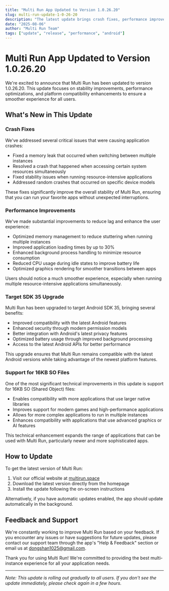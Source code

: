 ```yaml
---
title: "Multi Run App Updated to Version 1.0.26.20"
slug: multi-run-update-1-0-26-20
description: "The latest update brings crash fixes, performance improvements, Target SDK 35 upgrade, and support for 16KB SO files."
date: "2025-08-06"
author: "Multi Run Team"
tags: ["update", "release", "performance", "android"]
---
```


# Multi Run App Updated to Version 1.0.26.20

We're excited to announce that Multi Run has been updated to version 1.0.26.20. This update focuses on stability improvements, performance optimizations, and platform compatibility enhancements to ensure a smoother experience for all users.

## What's New in This Update

### Crash Fixes

We've addressed several critical issues that were causing application crashes:

- Fixed a memory leak that occurred when switching between multiple instances
- Resolved a crash that happened when accessing certain system resources simultaneously
- Fixed stability issues when running resource-intensive applications
- Addressed random crashes that occurred on specific device models

These fixes significantly improve the overall stability of Multi Run, ensuring that you can run your favorite apps without unexpected interruptions.

### Performance Improvements

We've made substantial improvements to reduce lag and enhance the user experience:

- Optimized memory management to reduce stuttering when running multiple instances
- Improved application loading times by up to 30%
- Enhanced background process handling to minimize resource consumption
- Reduced CPU usage during idle states to improve battery life
- Optimized graphics rendering for smoother transitions between apps

Users should notice a much smoother experience, especially when running multiple resource-intensive applications simultaneously.

### Target SDK 35 Upgrade

Multi Run has been upgraded to target Android SDK 35, bringing several benefits:

- Improved compatibility with the latest Android features
- Enhanced security through modern permission models
- Better integration with Android's latest privacy features
- Optimized battery usage through improved background processing
- Access to the latest Android APIs for better performance

This upgrade ensures that Multi Run remains compatible with the latest Android versions while taking advantage of the newest platform features.

### Support for 16KB SO Files

One of the most significant technical improvements in this update is support for 16KB SO (Shared Object) files:

- Enables compatibility with more applications that use larger native libraries
- Improves support for modern games and high-performance applications
- Allows for more complex applications to run in multiple instances
- Enhances compatibility with applications that use advanced graphics or AI features

This technical enhancement expands the range of applications that can be used with Multi Run, particularly newer and more sophisticated apps.

## How to Update

To get the latest version of Multi Run:

1. Visit our official website at [multirun.space](https://multirun.space/#download)
2. Download the latest version directly from the homepage
3. Install the update following the on-screen instructions

Alternatively, if you have automatic updates enabled, the app should update automatically in the background.

## Feedback and Support

We're constantly working to improve Multi Run based on your feedback. If you encounter any issues or have suggestions for future updates, please contact our support team through the app's "Help & Feedback" section or email us at dongshan1025@gmail.com.

Thank you for using Multi Run! We're committed to providing the best multi-instance experience for all your application needs.

---

*Note: This update is rolling out gradually to all users. If you don't see the update immediately, please check again in a few hours.*